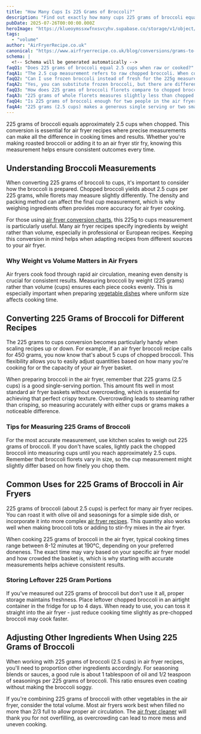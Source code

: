 ```yaml
---
title: "How Many Cups Is 225 Grams of Broccoli?"
description: "Find out exactly how many cups 225 grams of broccoli equals for perfect air fryer recipes every time. Includes handy conversion tips!"
pubDate: 2025-07-26T00:00:00.000Z
heroImage: "https://klueoymssxwfnxsvcyhv.supabase.co/storage/v1/object/public/Shmucket/how-many-cups-is-225-grams-of-broccoli.png"
tags:
  - "volume"
author: "AirFryerRecipe.co.uk"
canonical: "https://www.airfryerrecipe.co.uk/blog/conversions/grams-to-cups/how-many-cups-is-225-grams-of-broccoli"
schema: |
  <!-- Schema will be generated automatically -->
faqQ1: "Does 225 grams of broccoli equal 2.5 cups when raw or cooked?"
faqA1: "The 2.5 cup measurement refers to raw chopped broccoli. When cooked, broccoli reduces in volume by about 25-30% due to water loss. So 225 grams of raw broccoli (2.5 cups) becomes roughly 1.75-2 cups after air frying. Always measure broccoli raw for recipe accuracy."
faqQ2: "Can I use frozen broccoli instead of fresh for the 225g measurement?"
faqA2: "Yes, you can substitute frozen broccoli, but there are differences. 225 grams of frozen broccoli equals about the same volume (2.5 cups) but may contain more ice crystals. For best results in the air fryer, thaw and pat dry frozen broccoli before cooking to prevent excess moisture affecting crispiness."
faqQ3: "How does 225 grams of broccoli florets compare to chopped broccoli in cups?"
faqA3: "225 grams of whole florets measures slightly less than chopped - about 2 to 2.25 cups depending on floret size. Chopped broccoli packs more densely into cups. For air fryer cooking, florets often work better as they allow more air circulation between pieces for even crisping."
faqQ4: "Is 225 grams of broccoli enough for two people in the air fryer?"
faqA4: "225 grams (2.5 cups) makes a generous single serving or two smaller side portions. For two full servings, you might want to increase to 350-400 grams (about 4 cups). Just cook in batches if your air fryer basket can't accommodate this volume without overcrowding."
---
```

<p>225 grams of broccoli equals approximately 2.5 cups when chopped. This conversion is essential for air fryer recipes where precise measurements can make all the difference in cooking times and results. Whether you're making roasted broccoli or adding it to an air fryer stir fry, knowing this measurement helps ensure consistent outcomes every time.</p>

<h2>Understanding Broccoli Measurements</h2>
<p>When converting 225 grams of broccoli to cups, it's important to consider how the broccoli is prepared. Chopped broccoli yields about 2.5 cups per 225 grams, while florets may measure slightly differently. The density and packing method can affect the final cup measurement, which is why weighing ingredients often provides more accuracy for air fryer cooking.</p>
<p>For those using <a href=https://www.airfryerrecipe.co.uk/air-fryer-conversion-chart>air fryer conversion charts</a>, this 225g to cups measurement is particularly useful. Many air fryer recipes specify ingredients by weight rather than volume, especially in professional or European recipes. Keeping this conversion in mind helps when adapting recipes from different sources to your air fryer.</p>

<h3>Why Weight vs Volume Matters in Air Fryers</h3>
<p>Air fryers cook food through rapid air circulation, meaning even density is crucial for consistent results. Measuring broccoli by weight (225 grams) rather than volume (cups) ensures each piece cooks evenly. This is especially important when preparing <a href=https://www.airfryerrecipe.co.uk/recipe-category/vegetables>vegetable dishes</a> where uniform size affects cooking time.</p>

<h2>Converting 225 Grams of Broccoli for Different Recipes</h2>
<p>The 225 grams to cups conversion becomes particularly handy when scaling recipes up or down. For example, if an air fryer broccoli recipe calls for 450 grams, you now know that's about 5 cups of chopped broccoli. This flexibility allows you to easily adjust quantities based on how many you're cooking for or the capacity of your air fryer basket.</p>
<p>When preparing broccoli in the air fryer, remember that 225 grams (2.5 cups) is a good single-serving portion. This amount fits well in most standard air fryer baskets without overcrowding, which is essential for achieving that perfect crispy texture. Overcrowding leads to steaming rather than crisping, so measuring accurately with either cups or grams makes a noticeable difference.</p>

<h3>Tips for Measuring 225 Grams of Broccoli</h3>
<p>For the most accurate measurement, use kitchen scales to weigh out 225 grams of broccoli. If you don't have scales, lightly pack the chopped broccoli into measuring cups until you reach approximately 2.5 cups. Remember that broccoli florets vary in size, so the cup measurement might slightly differ based on how finely you chop them.</p>

<h2>Common Uses for 225 Grams of Broccoli in Air Fryers</h2>
<p>225 grams of broccoli (about 2.5 cups) is perfect for many air fryer recipes. You can roast it with olive oil and seasonings for a simple side dish, or incorporate it into more complex <a href=https://www.airfryerrecipe.co.uk/recipes>air fryer recipes</a>. This quantity also works well when making broccoli tots or adding to stir-fry mixes in the air fryer.</p>
<p>When cooking 225 grams of broccoli in the air fryer, typical cooking times range between 8-12 minutes at 190°C, depending on your preferred doneness. The exact time may vary based on your specific air fryer model and how crowded the basket is, which is why starting with accurate measurements helps achieve consistent results.</p>

<h3>Storing Leftover 225 Gram Portions</h3>
<p>If you've measured out 225 grams of broccoli but don't use it all, proper storage maintains freshness. Place leftover chopped broccoli in an airtight container in the fridge for up to 4 days. When ready to use, you can toss it straight into the air fryer - just reduce cooking time slightly as pre-chopped broccoli may cook faster.</p>

<h2>Adjusting Other Ingredients When Using 225 Grams of Broccoli</h2>
<p>When working with 225 grams of broccoli (2.5 cups) in air fryer recipes, you'll need to proportion other ingredients accordingly. For seasoning blends or sauces, a good rule is about 1 tablespoon of oil and 1/2 teaspoon of seasonings per 225 grams of broccoli. This ratio ensures even coating without making the broccoli soggy.</p>
<p>If you're combining 225 grams of broccoli with other vegetables in the air fryer, consider the total volume. Most air fryers work best when filled no more than 2/3 full to allow proper air circulation. The <a href=https://www.airfryerrecipe.co.uk/air-fryer-cleaner>air fryer cleaner</a> will thank you for not overfilling, as overcrowding can lead to more mess and uneven cooking.</p>

